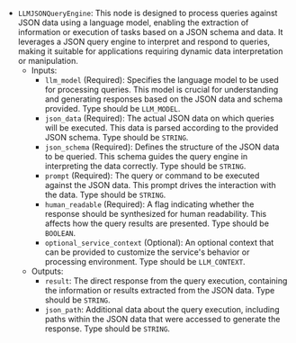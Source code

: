 - `LLMJSONQueryEngine`: This node is designed to process queries against JSON data using a language model, enabling the extraction of information or execution of tasks based on a JSON schema and data. It leverages a JSON query engine to interpret and respond to queries, making it suitable for applications requiring dynamic data interpretation or manipulation.
    - Inputs:
        - `llm_model` (Required): Specifies the language model to be used for processing queries. This model is crucial for understanding and generating responses based on the JSON data and schema provided. Type should be `LLM_MODEL`.
        - `json_data` (Required): The actual JSON data on which queries will be executed. This data is parsed according to the provided JSON schema. Type should be `STRING`.
        - `json_schema` (Required): Defines the structure of the JSON data to be queried. This schema guides the query engine in interpreting the data correctly. Type should be `STRING`.
        - `prompt` (Required): The query or command to be executed against the JSON data. This prompt drives the interaction with the data. Type should be `STRING`.
        - `human_readable` (Required): A flag indicating whether the response should be synthesized for human readability. This affects how the query results are presented. Type should be `BOOLEAN`.
        - `optional_service_context` (Optional): An optional context that can be provided to customize the service's behavior or processing environment. Type should be `LLM_CONTEXT`.
    - Outputs:
        - `result`: The direct response from the query execution, containing the information or results extracted from the JSON data. Type should be `STRING`.
        - `json_path`: Additional data about the query execution, including paths within the JSON data that were accessed to generate the response. Type should be `STRING`.
